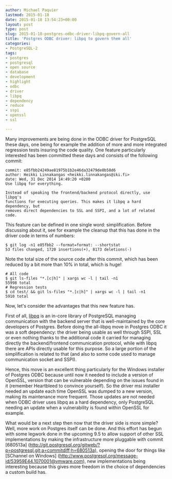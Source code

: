 ```yaml
---
author: Michael Paquier
lastmod: 2015-01-18
date: 2015-01-18 13:54:23+00:00
layout: post
type: post
slug: 2015-01-18-postgres-odbc-driver-libpq-govern-all
title: 'Postgres ODBC driver: libpq to govern them all'
categories:
- PostgreSQL-2
tags:
- postgres
- postgresql
- open source
- database
- development
- highlight
- odbc
- driver
- libpq
- dependency
- reduce
- sspi
- openssl
- ssl

---
```


Many improvements are being done in the ODBC driver for PostgreSQL these
days, one being for example the addition of more and more integrated
regression tests insuring the code quality. One feature particularly
interested has been committed these days and consists of the following
commit:

    commit: e85fbb24249ae81975b1b2e46da32479de0b58d6
    author: Heikki Linnakangas <heikki.linnakangas@iki.fi>
    date: Wed, 31 Dec 2014 14:49:20 +0200
    Use libpq for everything.

    Instead of speaking the frontend/backend protocol directly, use libpq's
    functions for executing queries. This makes it libpq a hard dependency, but
    removes direct dependencies to SSL and SSPI, and a lot of related code.

This feature can be defined in one single word: simplification. Before
discussing about it, see for example the cleanup that this has done in the
driver code in terms of numbers:

    $ git log -n1 e85fbb2 --format=format: --shortstat
    53 files changed, 1720 insertions(+), 8173 deletions(-)

Note the total size of the source code after this commit, which has been
reduced by a bit more than 10% in total, which is huge!

    # All code
    $ git ls-files "*.[c|h]" | xargs wc -l | tail -n1
    55998 total
	# Regression tests
    $ cd test/ && git ls-files "*.[c|h]" | xargs wc -l | tail -n1
    5910 total

Now, let's consider the advantages that this new feature has.

First of all, [libpq](http://www.postgresql.org/docs/devel/static/libpq.html)
is an in-core library of PostgreSQL managing communication with the backend
server that is well-maintained by the core developers of Postgres. Before doing
the all-libpq move in Postgres ODBC it was a soft dependency: the driver being
usable as well through SSPI, SSL or even nothing thanks to the additional code
it carried for managing directly the backend/frontend communication protocol,
while with libpq there are APIs directly usable for this purpose. So a large
portion of the simplification is related to that (and also to some code used
to manage communication socket and SSPI).

Hence, this move is an excellent thing particularly for the Windows installer
of Postgres ODBC because until now it needed to include a version of OpenSSL,
version that can be vulnerable depending on the issues found in it (remember
Heartbleed to convince yourself). So the driver msi installer needed an update
each time OpenSSL was dumped to a new version, making its maintenance more
frequent. Those updates are not needed when ODBC driver uses libpq as a
hard dependency, only PostgreSQL needing an update when a vulnerability is
found within OpenSSL for example.

What would be a next step then now that the driver side is more simple? Well,
more work on Postgres itself can be done. And this effort has begun with some
legwork done in the upcoming 9.5 to allow support of other SSL implementations
by making the infrastructure more pluggable with commit [680513a]
(http://git.postgresql.org/gitweb/?p=postgresql.git;a=commitdiff;h=680513a),
opening the door for things like [SChannel on Windows] 
(http://www.postgresql.org/message-id/53959E44.1070001@vmware.com), new
implementations being interesting because this gives more freedom in the choice
of dependencies a custom build has.
